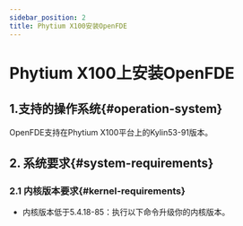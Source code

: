 ```yaml
---
sidebar_position: 2
title: Phytium X100安装OpenFDE
---
```


# Phytium X100上安装OpenFDE

## 1.支持的操作系统{#operation-system}

OpenFDE支持在Phytium X100平台上的Kylin53-91版本。

## 2. 系统要求{#system-requirements}

### 2.1 内核版本要求{#kernel-requirements}

- 内核版本低于5.4.18-85：执行以下命令升级你的内核版本。